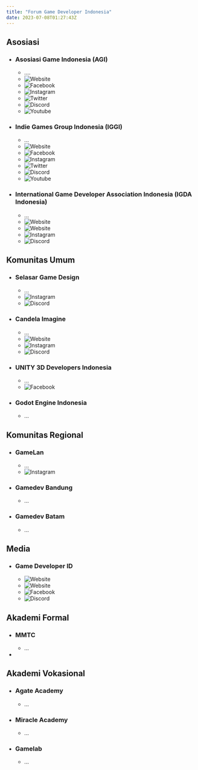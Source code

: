```yaml
---
title: "Forum Game Developer Indonesia"
date: 2023-07-08T01:27:43Z
---
```


## Asosiasi
- ### Asosiasi Game Indonesia (AGI)
  - ....
  -  ![Website](https://img.shields.io/website?label=agi.or.id&style=flat-square&url=https://www.agi.or.id/&link=https://www.agi.or.id/)
  -  ![Facebook](https://img.shields.io/badge/follow-AsosiasiGameIndonesia-1877F2?logo=facebook&style=flat-square&link=https://facebook.com/AsosiasiGameIndonesia)
  -  ![Instagram](https://img.shields.io/badge/follow-@asosiasigame__id-E4405F?logo=instagram&style=flat-square&link=https://www.instagram.com/asosiasigame_id/)
  -  ![Twitter](https://img.shields.io/badge/follow-@asosiasigame__id-1D9BF0?logo=twitter&style=flat-square&link=https://twitter.com/intent/follow?screen_name=asosiasigame_id)
  -  ![Discord](https://img.shields.io/discord/475157694660214795?link=https://discord.gg/A9AhF5y&logo=discord&style=flat-square&label=https://discord.gg/A9AhF5y&color=5865F2)
  -   ![Youtube](https://img.shields.io/youtube/channel/subscribers/UCkPjm808TGpr_d7jMp7jeig?logo=youtube&style=flat-square&label=@AsosiasiGameIndonesia)
- ### Indie Games Group Indonesia (IGGI)
  - ...
  - ![Website](https://img.shields.io/website?label=linktr.ee/igg.indonesia&style=flat-square&url=https://linktr.ee/igg.indonesia&link=https://linktr.ee/igg.indonesia) 
  - ![Facebook](https://img.shields.io/badge/follow-iggindonesia-1877F2?logo=facebook&style=flat-square&link=https://www.facebook.com/iggindonesia) 
  - ![Instagram](https://img.shields.io/badge/follow-@igg_indonesia-E4405F?logo=instagram&style=flat-square&link=https://instagram.com/igg_indonesia) 
  - ![Twitter](https://img.shields.io/badge/follow-@igg_indonesia-1D9BF0?logo=twitter&style=flat-square&link=https://twitter.com/intent/follow?screen_name=igg_indonesia) 
  - ![Discord](https://img.shields.io/discord/930459320800399390?link=https://discord.gg/igg-indonesia&logo=discord&style=flat-square&label=discord.gg/igg-indonesia&color=5865F2) 
  - ![Youtube](https://img.shields.io/youtube/channel/subscribers/UCV7k0V1mNVLIiAvnqQUnCMQ?logo=youtube&style=flat-square&label=@@indiegamesgroupindonesia)
- ### International Game Developer Association Indonesia (IGDA Indonesia)
  - ...
  - ![Website](https://img.shields.io/website?label=linktr.ee/IGDAIndonesia&style=flat-square&url=https://linktr.ee/IGDAIndonesia&link=https://linktr.ee/IGDAIndonesia) 
  - ![Website](https://img.shields.io/website?label=igda.org/chapters/indonesia/&style=flat-square&url=https://igda.org/chapters/indonesia/&link=https://igda.org/chapters/indonesia/)
  - ![Instagram](https://img.shields.io/badge/follow-@indonesiaigda-E4405F?logo=instagram&style=flat-square&link=https://instagram.com/indonesiaigda)
  - ![Discord](https://img.shields.io/discord/894575538071552032?link=https://discord.gg/T6XqRSgrSy&logo=discord&style=flat-square&label=discord.gg/T6XqRSgrSy&color=5865F2)

## Komunitas Umum
- ### Selasar Game Design
  - ...
  - ![Instagram](https://img.shields.io/badge/follow-@selasargamedesign-E4405F?logo=instagram&style=flat-square&link=https://instagram.com/selasargamedesign)
  - ![Discord](https://img.shields.io/discord/1096456366199160852?link=https://discord.gg/84yDbnS5nn&logo=discord&style=flat-square&label=discord.gg/84yDbnS5nn&color=5865F2)
- ### Candela Imagine
  - ...
  - ![Website](https://img.shields.io/website?label=candelaimagine.com&style=flat-square&url=https://candelaimagine.com&link=https://candelaimagine.com)
  - ![Instagram](https://img.shields.io/badge/follow-@candela.imagine_id-E4405F?logo=instagram&style=flat-square&link=https://instagram.com/candela.imagine_id)
  - ![Discord](https://img.shields.io/discord/649590305619705887?link=https://discord.gg/hw7F8vG3t3&logo=discord&style=flat-square&label=discord.gg/hw7F8vG3t3&color=5865F2)
- ### UNITY 3D Developers Indonesia
  - ...
  - ![Facebook](https://img.shields.io/badge/join-UNITY3D.INDONESIAN.GAME.DEVELOPERS-1877F2?logo=facebook&style=flat-square&link=https://www.facebook.com/groups/UNITY3D.INDONESIAN.GAME.DEVELOPERS/)
- ### Godot Engine Indonesia
  - ...

## Komunitas Regional
- ### GameLan
  - ...
  - ![Instagram](https://img.shields.io/badge/follow-@gamelan.yk-E4405F?logo=instagram&style=flat-square&link=https://instagram.com/gamelan.yk)
- ### Gamedev Bandung
  - ...
- ### Gamedev Batam
  - ...

## Media
- ### Game Developer ID
  - ![Website](https://img.shields.io/website?label=gamedeveloper.id&style=flat-square&url=https://gamedeveloper.id&link=https://gamedeveloper.id)
  - ![Website](https://img.shields.io/website?label=gimid.dev&style=flat-square&url=https://gimid.dev&link=https://gimid.dev)
  - ![Facebook](https://img.shields.io/badge/join-gamedevid-1877F2?logo=facebook&style=flat-square&link=https://www.facebook.com/groups/gamedevid/)
  - ![Discord](https://img.shields.io/discord/226382376555511809?link=https://discord.gg/fjBbJwS&logo=discord&style=flat-square&label=discord.gg/fjBbJwS&color=5865F2)

## Akademi Formal
- ### MMTC
  - ...
- 

## Akademi Vokasional
- ### Agate Academy
  - ...
- ### Miracle Academy
  - ...
- ### Gamelab
  - ...